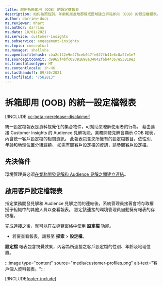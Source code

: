 ```yaml
---
title: 啟用拆箱即用 (OOB) 的設定檔報表
description: 如何按照性別、年齡和原產地郡縣或區域建立拆箱即用 (OOB) 的設定檔報表。
author: darrinw-docs
ms.reviewer: mhart
ms.author: darrinw
ms.date: 10/01/2021
ms.service: customer-insights
ms.subservice: engagement-insights
ms.topic: conceptual
ms.manager: shellyha
ms.openlocfilehash: cba2c112e9e475ceb047fe627fb41e6c8a27e1e7
ms.sourcegitcommit: d9965f4bfc09391698a34042f6b44367e53819e3
ms.translationtype: HT
ms.contentlocale: zh-HK
ms.lasthandoff: 09/30/2021
ms.locfileid: "7582813"
---
```

# <a name="out-of-box-oob-unified-profile-reports"></a>拆箱即用 (OOB) 的統一設定檔報表

[!INCLUDE [cc-beta-prerelease-disclaimer](includes/cc-beta-prerelease-disclaimer.md)]

統一設定檔報表是資料視覺化的集合物件，可幫助您瞭解使用者的行為。 藉由連接 Customer Insights 的 Audience 見解功能，業務開發見解會顯示 OOB 報表，內含統一客戶設定檔的相關資訊。 此報表包含您所擁有的設定檔數目，依性別、年齡和地理位置分組歸類。 如需有關客戶設定檔的資訊，請參閱[客戶設定檔](../audience-insights/customer-profiles.md)。

## <a name="prerequisites"></a>先決條件

環境管理員必須[在業務開發見解和 Audience 見解之間建立連結](integrate-audience-insights-engagement-insights.md)。

## <a name="enable-the-customer-profile-report"></a>啟用客戶設定檔報表

指定業務開發見解和 Audience 見解之間的連結後，系統管理員接著會將存取權授予組織中的其他人員以查看報表。 設定該連接的環境管理員自動擁有報表的存取權。 

完成連接之後，就可以在左導覽窗格中使用 **設定檔** 功能。 

- 若要查看報表，請移至 **探索** > **設定檔**。

**設定檔** 報表包含視覺效果，內容為所連接之客戶設定檔的性別、年齡及地理位置。

:::image type="content" source="media/customer-profiles.png" alt-text="客戶個人資料報表。":::

[!INCLUDE[footer-include](../includes/footer-banner.md)]
